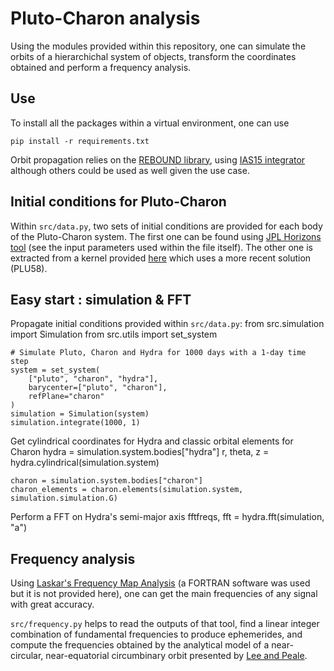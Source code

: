 # Pluto-Charon analysis

Using the modules provided within this repository, one can simulate the orbits of a hierarchichal system of objects, transform the coordinates obtained and perform a frequency analysis.

## Use
To install all the packages within a virtual environment, one can use

    pip install -r requirements.txt

Orbit propagation relies on the [REBOUND library](https://github.com/hannorein/rebound), using [IAS15 integrator](https://academic.oup.com/mnras/article/446/2/1424/2892331) although others could be used as well given the use case.

## Initial conditions for Pluto-Charon
Within `src/data.py`, two sets of initial conditions are provided for each body of the Pluto-Charon system.
The first one can be found using [JPL Horizons tool](https://ssd.jpl.nasa.gov/horizons/app.html#/) (see the input parameters used within the file itself). The other one is extracted from a kernel provided [here](https://naif.jpl.nasa.gov/pub/naif/generic_kernels/spk/satellites/) which uses a more recent solution (PLU58).

## Easy start : simulation & FFT
Propagate initial conditions provided within `src/data.py`:
    from src.simulation import Simulation
    from src.utils import set_system

    # Simulate Pluto, Charon and Hydra for 1000 days with a 1-day time step
    system = set_system(
        ["pluto", "charon", "hydra"],
        barycenter=["pluto", "charon"],
        refPlane="charon"
    )
    simulation = Simulation(system)
    simulation.integrate(1000, 1)

Get cylindrical coordinates for Hydra and classic orbital elements for Charon
    hydra = simulation.system.bodies["hydra"]
    r, theta, z = hydra.cylindrical(simulation.system)

    charon = simulation.system.bodies["charon"]
    charon_elements = charon.elements(simulation.system, simulation.simulation.G)
    
Perform a FFT on Hydra's semi-major axis
    fftfreqs, fft = hydra.fft(simulation, "a")

## Frequency analysis
Using [Laskar's Frequency Map Analysis](https://link.springer.com/chapter/10.1007/978-94-011-4673-9_13) (a FORTRAN software was used but it is not provided here), one can get the main frequencies of any signal with great accuracy.

`src/frequency.py` helps to read the outputs of that tool, find a linear integer combination of fundamental frequencies to produce ephemerides, and compute the frequencies obtained by the analytical model of a near-circular, near-equatorial circumbinary orbit presented by [Lee and Peale](https://doi.org/10.1016/j.icarus.2006.04.017).